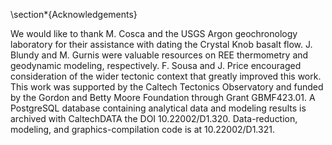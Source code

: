 \section*{Acknowledgements}

We would like to thank M. Cosca and the USGS Argon geochronology
laboratory for their assistance with dating the Crystal Knob basalt flow. J.
Blundy and M. Gurnis were valuable resources on REE thermometry and geodynamic
modeling, respectively. F. Sousa and J. Price encouraged consideration of the
wider tectonic context that greatly improved this work. This work was supported
by the Caltech Tectonics Observatory and funded by the Gordon and Betty Moore
Foundation through Grant GBMF423.01. A PostgreSQL database containing
analytical data and modeling results is archived with CaltechDATA the DOI
10.22002/D1.320. Data-reduction, modeling, and graphics-compilation code is at
10.22002/D1.321.

